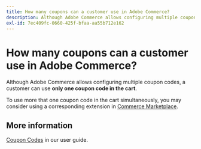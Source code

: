 ```yaml
---
title: How many coupons can a customer use in Adobe Commerce?
description: Although Adobe Commerce allows configuring multiple coupon codes, a customer can use **only one coupon code in the cart**.
exl-id: 7ec409fc-0660-425f-bfaa-aa55b712e162
---
```

# How many coupons can a customer use in Adobe Commerce?

Although Adobe Commerce allows configuring multiple coupon codes, a customer can use **only one coupon code in the cart**.

To use more that one coupon code in the cart simultaneously, you may consider using a corresponding extension in [Commerce Marketplace](https://marketplace.magento.com/).

## More information

 [Coupon Codes](http://docs.magento.com/m2/ce/user_guide/marketing/price-rules-cart-coupon.html) in our user guide.
